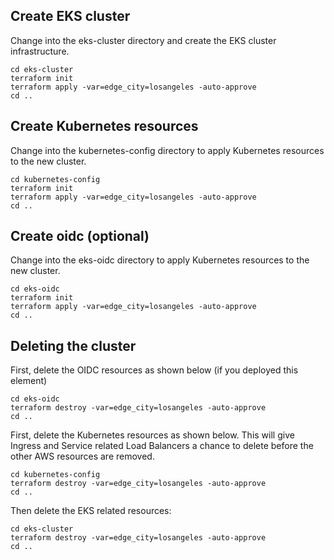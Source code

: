 ## Create EKS cluster

Change into the eks-cluster directory and create the EKS cluster infrastructure.

```
cd eks-cluster
terraform init
terraform apply -var=edge_city=losangeles -auto-approve
cd ..
```

## Create Kubernetes resources

Change into the kubernetes-config directory to apply Kubernetes resources to the new cluster.

```
cd kubernetes-config
terraform init
terraform apply -var=edge_city=losangeles -auto-approve
cd ..
```

## Create oidc (optional)

Change into the eks-oidc directory to apply Kubernetes resources to the new cluster.

```
cd eks-oidc
terraform init
terraform apply -var=edge_city=losangeles -auto-approve
cd ..
```

## Deleting the cluster

First, delete the OIDC resources as shown below (if you deployed this element)

```
cd eks-oidc
terraform destroy -var=edge_city=losangeles -auto-approve
cd ..
```

First, delete the Kubernetes resources as shown below. This will give Ingress and Service related Load Balancers a chance to delete before the other AWS resources are removed.

```
cd kubernetes-config
terraform destroy -var=edge_city=losangeles -auto-approve
cd ..
```

Then delete the EKS related resources:

```
cd eks-cluster
terraform destroy -var=edge_city=losangeles -auto-approve
cd ..
```
